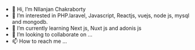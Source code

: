 - 👋 Hi, I’m NIlanjan Chakraborty
- 👀 I’m interested in PHP.laravel, Javascript, Reactjs, vuejs, node js, mysql and mongodb.
- 🌱 I’m currently learning Next js, Nuxt js and adonis js
- 💞️ I’m looking to collaborate on ...
- 📫 How to reach me ...

<!---
Nilanjan011/Nilanjan011 is a ✨ special ✨ repository because its `README.md` (this file) appears on your GitHub profile.
You can click the Preview link to take a look at your changes.
--->
